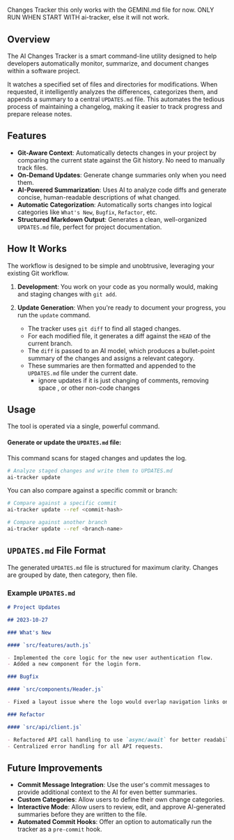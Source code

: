 # 
 Changes Tracker
 this only works with the GEMINI.md file for now.
 ONLY RUN WHEN START WITH ai-tracker, else it will not work.

## Overview

The AI Changes Tracker is a smart command-line utility designed to help developers automatically monitor, summarize, and document changes within a software project.

It watches a specified set of files and directories for modifications. When requested, it intelligently analyzes the differences, categorizes them, and appends a summary to a central `UPDATES.md` file. This automates the tedious process of maintaining a changelog, making it easier to track progress and prepare release notes.

## Features

- **Git-Aware Context**: Automatically detects changes in your project by comparing the current state against the Git history. No need to manually track files.
- **On-Demand Updates**: Generate change summaries only when you need them.
- **AI-Powered Summarization**: Uses AI to analyze code diffs and generate concise, human-readable descriptions of what changed.
- **Automatic Categorization**: Automatically sorts changes into logical categories like `What's New`, `Bugfix`, `Refactor`, etc.
- **Structured Markdown Output**: Generates a clean, well-organized `UPDATES.md` file, perfect for project documentation.

## How It Works

The workflow is designed to be simple and unobtrusive, leveraging your existing Git workflow.

1.  **Development**: You work on your code as you normally would, making and staging changes with `git add`.

2.  **Update Generation**: When you're ready to document your progress, you run the `update` command.
    - The tracker uses `git diff` to find all staged changes.
    - For each modified file, it generates a diff against the `HEAD` of the current branch.
    - The `diff` is passed to an AI model, which produces a bullet-point summary of the changes and assigns a relevant category.
    - These summaries are then formatted and appended to the `UPDATES.md` file under the current date.
        - ignore updates if it is just changing of comments, removing space , or other non-code changes

## Usage

The tool is operated via a single, powerful command.

#### Generate or update the `UPDATES.md` file:

This command scans for staged changes and updates the log.

```bash
# Analyze staged changes and write them to UPDATES.md
ai-tracker update
```

You can also compare against a specific commit or branch:

```bash
# Compare against a specific commit
ai-tracker update --ref <commit-hash>

# Compare against another branch
ai-tracker update --ref <branch-name>
```

## `UPDATES.md` File Format

The generated `UPDATES.md` file is structured for maximum clarity. Changes are grouped by date, then category, then file.

### Example `UPDATES.md`

```markdown
# Project Updates

## 2023-10-27

### What's New

#### `src/features/auth.js`

- Implemented the core logic for the new user authentication flow.
- Added a new component for the login form.

### Bugfix

#### `src/components/Header.js`

- Fixed a layout issue where the logo would overlap navigation links on smaller screens.

### Refactor

#### `src/api/client.js`

- Refactored API call handling to use `async/await` for better readability.
- Centralized error handling for all API requests.

```

## Future Improvements

- **Commit Message Integration**: Use the user's commit messages to provide additional context to the AI for even better summaries.
- **Custom Categories**: Allow users to define their own change categories.
- **Interactive Mode**: Allow users to review, edit, and approve AI-generated summaries before they are written to the file.
- **Automated Commit Hooks**: Offer an option to automatically run the tracker as a `pre-commit` hook.
